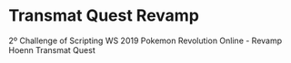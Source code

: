 # Transmat Quest Revamp
2º Challenge of Scripting WS 2019 Pokemon Revolution Online - Revamp Hoenn Transmat Quest
